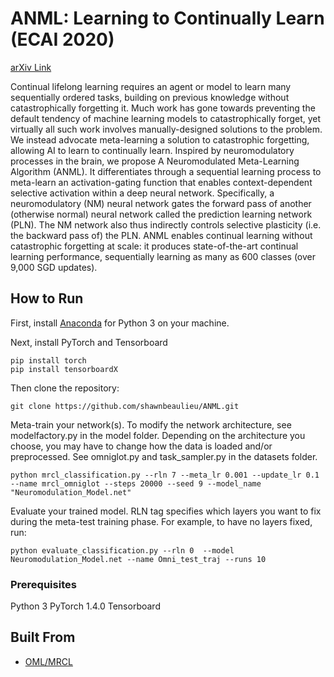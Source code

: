 # ANML: Learning to Continually Learn (ECAI 2020)

[arXiv Link](https://arxiv.org/abs/2002.09571)

Continual lifelong learning requires an agent or model to learn many sequentially ordered tasks, building on previous knowledge without catastrophically forgetting it. Much work has gone towards preventing the default tendency of machine learning models to catastrophically forget, yet virtually all such work involves manually-designed solutions to the problem. We instead advocate meta-learning a solution to catastrophic forgetting, allowing AI to learn to continually learn. Inspired by neuromodulatory processes in the brain, we propose A Neuromodulated Meta-Learning Algorithm (ANML). It differentiates through a sequential learning process to meta-learn an activation-gating function that enables context-dependent selective activation within a deep neural network. Specifically, a neuromodulatory (NM) neural network gates the forward pass of another (otherwise normal) neural network called the prediction learning network (PLN). The NM network also thus indirectly controls selective plasticity (i.e. the backward pass of) the PLN. ANML enables continual learning without catastrophic forgetting at scale: it produces state-of-the-art continual learning performance, sequentially learning as many as 600 classes (over 9,000 SGD updates). 

## How to Run 

First, install [Anaconda](https://docs.continuum.io/anaconda/install/linux/) for Python 3 on your machine.

Next, install PyTorch and Tensorboard

```
pip install torch
pip install tensorboardX
```

Then clone the repository:

```
git clone https://github.com/shawnbeaulieu/ANML.git
```

Meta-train your network(s). To modify the network architecture, see modelfactory.py in the model folder. Depending on the architecture you choose, you may have to change how the data is loaded and/or preprocessed. See omniglot.py and task_sampler.py in the datasets folder.

```
python mrcl_classification.py --rln 7 --meta_lr 0.001 --update_lr 0.1 --name mrcl_omniglot --steps 20000 --seed 9 --model_name "Neuromodulation_Model.net"
```

Evaluate your trained model. RLN tag specifies which layers you want to fix during the meta-test training phase. For example, to have no layers fixed, run:

```
python evaluate_classification.py --rln 0  --model Neuromodulation_Model.net --name Omni_test_traj --runs 10

```

### Prerequisites

Python 3
PyTorch 1.4.0
Tensorboard

## Built From

* [OML/MRCL](https://github.com/khurramjaved96/mrcl)

